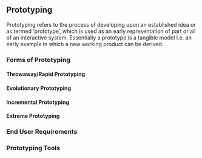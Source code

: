 ## Prototyping

Prototyping refers to the process of developing upon an established idea or as termed ‘prototype’, which is used as an early representation of part or all of an interactive system. Essentially a prototype is a tangible model I.e. an early example in which a new working product can be derived.

### Forms of Prototyping

#### Throwaway/Rapid Prototyping

#### Evolutionary Prototyping

#### Incremental Prototyping

#### Extreme Prototyping



### End User Requirements

### Prototyping Tools

